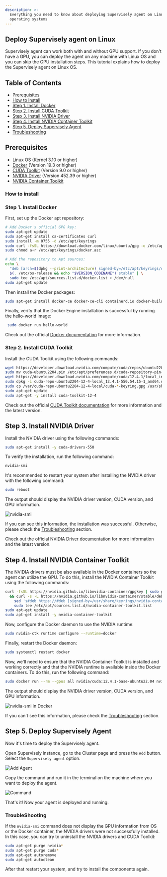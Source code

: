 ```yaml
---
description: >-
  Everything you need to know about deploying Supervisely agent on Linux based
  operating systems
---
```


## Deploy Supervisely agent on Linux

Supervisely agent can work both with and without GPU support. If you don't have a GPU, you can deploy the agent on any machine with Linux OS and you can skip the GPU installation steps.
This tutorial explains how to deploy the Supervisely agent on Linux OS. 

## Table of Contents

* [Prerequisites](gpu-agent-linux-installation.md#prerequisites)
* [How to install](gpu-agent-linux-installation.md#how-to-install)
* [Step 1. Install Docker](gpu-agent-linux-installation.md#step-1-install-docker)
* [Step 2. Install CUDA Toolkit](gpu-agent-linux-installation.md#step-2-install-cuda-toolkit)
* [Step 3. Install NVIDIA Driver](gpu-agent-linux-installation.md#step-3-install-nvidia-driver)
* [Step 4. Install NVIDIA Container Toolkit](gpu-agent-linux-installation.md#step-4-install-nvidia-container-toolkit)
* [Step 5. Deploy Supervisely Agent](gpu-agent-linux-installation.md#step-5-deploy-supervisely-agent)
* [Troubleshooting](gpu-agent-linux-installation.md#troubleshooting)

## Prerequisites

* Linux OS (Kernel 3.10 or higher)
* [Docker](https://docs.docker.com/engine/install/ubuntu/) (Version 19.3 or higher)
* [CUDA Toolkit](https://developer.nvidia.com/cuda-downloads) (Version 9.0 or higher)
* [NVIDIA Driver](https://developer.nvidia.com/cuda-downloads) (Version 452.39 or higher)
* [NVIDIA Container Toolkit](https://docs.nvidia.com/datacenter/cloud-native/container-toolkit/latest/install-guide.html)

### How to install

### Step 1. Install Docker

First, set up the Docker apt repository:

```bash
# Add Docker's official GPG key:
sudo apt-get update
sudo apt-get install ca-certificates curl
sudo install -m 0755 -d /etc/apt/keyrings
sudo curl -fsSL https://download.docker.com/linux/ubuntu/gpg -o /etc/apt/keyrings/docker.asc
sudo chmod a+r /etc/apt/keyrings/docker.asc

# Add the repository to Apt sources:
echo \
  "deb [arch=$(dpkg --print-architecture) signed-by=/etc/apt/keyrings/docker.asc] https://download.docker.com/linux/ubuntu \
  $(. /etc/os-release && echo "$VERSION_CODENAME") stable" | \
  sudo tee /etc/apt/sources.list.d/docker.list > /dev/null
sudo apt-get update
```

Then install the Docker packages:

```bash
sudo apt-get install docker-ce docker-ce-cli containerd.io docker-buildx-plugin docker-compose-plugin
```

Finally, verify that the Docker Engine installation is successful by running the hello-world image:

```bash
 sudo docker run hello-world
```

Check out the official [Docker documentation](https://docs.docker.com/engine/install/ubuntu/) for more information.

### Step 2. Install CUDA Toolkit

Install the CUDA Toolkit using the following commands:

```bash
wget https://developer.download.nvidia.com/compute/cuda/repos/ubuntu2204/x86_64/cuda-ubuntu2204.pin
sudo mv cuda-ubuntu2204.pin /etc/apt/preferences.d/cuda-repository-pin-600
wget https://developer.download.nvidia.com/compute/cuda/12.4.1/local_installers/cuda-repo-ubuntu2204-12-4-local_12.4.1-550.54.15-1_amd64.deb
sudo dpkg -i cuda-repo-ubuntu2204-12-4-local_12.4.1-550.54.15-1_amd64.deb
sudo cp /var/cuda-repo-ubuntu2204-12-4-local/cuda-*-keyring.gpg /usr/share/keyrings/
sudo apt-get update
sudo apt-get -y install cuda-toolkit-12-4
```

Check out the official [CUDA Toolkit documentation](https://developer.nvidia.com/cuda-downloads) for more information and the latest version.


## Step 3. Install NVIDIA Driver

Install the NVIDIA driver using the following commands:

```bash
sudo apt-get install -y cuda-drivers-550
```

To verify the installation, run the following command:

```bash
nvidia-smi
```
It's recommended to restart your system after installing the NVIDIA driver with the following command:

```bash
sudo reboot
```

The output should display the NVIDIA driver version, CUDA version, and GPU information.
<script src="https://asciinema.org/a/660402.js" id="asciicast-660402" async="true"></script>

![nvidia-smi](https://private-user-images.githubusercontent.com/118521851/332473556-0816dc4f-8ac7-4a80-b4c0-09652a7f21d9.png?jwt=eyJhbGciOiJIUzI1NiIsInR5cCI6IkpXVCJ9.eyJpc3MiOiJnaXRodWIuY29tIiwiYXVkIjoicmF3LmdpdGh1YnVzZXJjb250ZW50LmNvbSIsImtleSI6ImtleTUiLCJleHAiOjE3MTYzMDM0MjIsIm5iZiI6MTcxNjMwMzEyMiwicGF0aCI6Ii8xMTg1MjE4NTEvMzMyNDczNTU2LTA4MTZkYzRmLThhYzctNGE4MC1iNGMwLTA5NjUyYTdmMjFkOS5wbmc_WC1BbXotQWxnb3JpdGhtPUFXUzQtSE1BQy1TSEEyNTYmWC1BbXotQ3JlZGVudGlhbD1BS0lBVkNPRFlMU0E1M1BRSzRaQSUyRjIwMjQwNTIxJTJGdXMtZWFzdC0xJTJGczMlMkZhd3M0X3JlcXVlc3QmWC1BbXotRGF0ZT0yMDI0MDUyMVQxNDUyMDJaJlgtQW16LUV4cGlyZXM9MzAwJlgtQW16LVNpZ25hdHVyZT03NjJhYzYxNWE5YzU3ODZjMWI3NGI2ZmY4YTIwOGY3ZWNiYzU5ODI4YThmZTZlOWMxNWM4OWI3NmMyY2RjMzI0JlgtQW16LVNpZ25lZEhlYWRlcnM9aG9zdCZhY3Rvcl9pZD0wJmtleV9pZD0wJnJlcG9faWQ9MCJ9.bYm1csjILpe--HSfENVBwrGpy6WlsmmM5QoAMRCYPEU)

If you can see this information, the installation was successful. Otherwise, please check the [Troubleshooting](gpu-agent-linux-installation.md#troubleshooting) section.

Check out the official [NVIDIA Driver documentation](https://developer.nvidia.com/cuda-downloads) for more information and the latest version.


## Step 4. Install NVIDIA Container Toolkit
The NVIDIA drivers must be also available in the Docker containers so the agent can utilize the GPU. To do this, install the NVIDIA Container Toolkit using the following commands:

```bash
curl -fsSL https://nvidia.github.io/libnvidia-container/gpgkey | sudo gpg --dearmor -o /usr/share/keyrings/nvidia-container-toolkit-keyring.gpg \
  && curl -s -L https://nvidia.github.io/libnvidia-container/stable/deb/nvidia-container-toolkit.list | \
    sed 's#deb https://#deb [signed-by=/usr/share/keyrings/nvidia-container-toolkit-keyring.gpg] https://#g' | \
    sudo tee /etc/apt/sources.list.d/nvidia-container-toolkit.list
sudo apt-get update
sudo apt-get install -y nvidia-container-toolkit
```

Now, configure the Docker daemon to use the NVIDIA runtime:

```bash
sudo nvidia-ctk runtime configure --runtime=docker
```

Finally, restart the Docker daemon:

```bash
sudo systemctl restart docker
```

Now, we'll need to ensure that the NVIDIA Container Toolkit is installed and working correctly and that the NVIDIA runtime is available inside the Docker containers. To do this, run the following command:

```bash
sudo docker run --rm --gpus all nvidia/cuda:12.4.1-base-ubuntu22.04 nvidia-smi
```

The output should display the NVIDIA driver version, CUDA version, and GPU information.
  
![nvidia-smi in Docker](https://private-user-images.githubusercontent.com/118521851/332474353-d117b3f3-2d59-4fa7-a735-37edc8f49804.png?jwt=eyJhbGciOiJIUzI1NiIsInR5cCI6IkpXVCJ9.eyJpc3MiOiJnaXRodWIuY29tIiwiYXVkIjoicmF3LmdpdGh1YnVzZXJjb250ZW50LmNvbSIsImtleSI6ImtleTUiLCJleHAiOjE3MTYzMDM1NTYsIm5iZiI6MTcxNjMwMzI1NiwicGF0aCI6Ii8xMTg1MjE4NTEvMzMyNDc0MzUzLWQxMTdiM2YzLTJkNTktNGZhNy1hNzM1LTM3ZWRjOGY0OTgwNC5wbmc_WC1BbXotQWxnb3JpdGhtPUFXUzQtSE1BQy1TSEEyNTYmWC1BbXotQ3JlZGVudGlhbD1BS0lBVkNPRFlMU0E1M1BRSzRaQSUyRjIwMjQwNTIxJTJGdXMtZWFzdC0xJTJGczMlMkZhd3M0X3JlcXVlc3QmWC1BbXotRGF0ZT0yMDI0MDUyMVQxNDU0MTZaJlgtQW16LUV4cGlyZXM9MzAwJlgtQW16LVNpZ25hdHVyZT1iNTQxNjhmZmQxZDAzYjlkZjdmZTU2ZDE5YjBmYmFhYWFhNDgwOTM5ODEzZTE5MzUzNDNlZGRiODBiZjljNWZiJlgtQW16LVNpZ25lZEhlYWRlcnM9aG9zdCZhY3Rvcl9pZD0wJmtleV9pZD0wJnJlcG9faWQ9MCJ9.kvvD-cFaSGSXeTeLBwqvqBNdJ4R9z4rskWQHyyhRy_U)

If you can't see this information, please check the [Troubleshooting](gpu-agent-linux-installation.md#troubleshooting) section.

## Step 5. Deploy Supervisely Agent

Now it's time to deploy the Supervisely agent.

Open Supervisely instance, go to the Cluster page and press the `Add` button. Select the `Supervisely agent` option.

![Add Agent](https://private-user-images.githubusercontent.com/118521851/332465309-4b9942ba-8a5c-4909-a6c1-c1a81defefe6.png?jwt=eyJhbGciOiJIUzI1NiIsInR5cCI6IkpXVCJ9.eyJpc3MiOiJnaXRodWIuY29tIiwiYXVkIjoicmF3LmdpdGh1YnVzZXJjb250ZW50LmNvbSIsImtleSI6ImtleTUiLCJleHAiOjE3MTYzMDU1OTEsIm5iZiI6MTcxNjMwNTI5MSwicGF0aCI6Ii8xMTg1MjE4NTEvMzMyNDY1MzA5LTRiOTk0MmJhLThhNWMtNDkwOS1hNmMxLWMxYTgxZGVmZWZlNi5wbmc_WC1BbXotQWxnb3JpdGhtPUFXUzQtSE1BQy1TSEEyNTYmWC1BbXotQ3JlZGVudGlhbD1BS0lBVkNPRFlMU0E1M1BRSzRaQSUyRjIwMjQwNTIxJTJGdXMtZWFzdC0xJTJGczMlMkZhd3M0X3JlcXVlc3QmWC1BbXotRGF0ZT0yMDI0MDUyMVQxNTI4MTFaJlgtQW16LUV4cGlyZXM9MzAwJlgtQW16LVNpZ25hdHVyZT1mMjU0MmU0YTY2Njc3NGFiZmE5YjZlZTYyZjJhYWI2MmVkNTc3NTcxY2ZmMGY3ZDE3YWEwMzc2NTAwMGQ1MmU3JlgtQW16LVNpZ25lZEhlYWRlcnM9aG9zdCZhY3Rvcl9pZD0wJmtleV9pZD0wJnJlcG9faWQ9MCJ9.znB1hEx0Cx2VNcrUz4wjclBpYpomBjjtxi3BZ-9YKCc)

Copy the command and run it in the terminal on the machine where you want to deploy the agent.

![Command](https://private-user-images.githubusercontent.com/118521851/332467151-b3206a8a-cae8-4930-9cb0-f0214ba04324.png?jwt=eyJhbGciOiJIUzI1NiIsInR5cCI6IkpXVCJ9.eyJpc3MiOiJnaXRodWIuY29tIiwiYXVkIjoicmF3LmdpdGh1YnVzZXJjb250ZW50LmNvbSIsImtleSI6ImtleTUiLCJleHAiOjE3MTYzMDIzOTUsIm5iZiI6MTcxNjMwMjA5NSwicGF0aCI6Ii8xMTg1MjE4NTEvMzMyNDY3MTUxLWIzMjA2YThhLWNhZTgtNDkzMC05Y2IwLWYwMjE0YmEwNDMyNC5wbmc_WC1BbXotQWxnb3JpdGhtPUFXUzQtSE1BQy1TSEEyNTYmWC1BbXotQ3JlZGVudGlhbD1BS0lBVkNPRFlMU0E1M1BRSzRaQSUyRjIwMjQwNTIxJTJGdXMtZWFzdC0xJTJGczMlMkZhd3M0X3JlcXVlc3QmWC1BbXotRGF0ZT0yMDI0MDUyMVQxNDM0NTVaJlgtQW16LUV4cGlyZXM9MzAwJlgtQW16LVNpZ25hdHVyZT1hYzFhMmY0Nzk3ZDFhODRhNGMxMjY3Yzg1MmE4ODYyNjkzOWY4OGJlNGE4YmRkOTc0ZWMzZDM1MWE4ZGY4MjI1JlgtQW16LVNpZ25lZEhlYWRlcnM9aG9zdCZhY3Rvcl9pZD0wJmtleV9pZD0wJnJlcG9faWQ9MCJ9.WZG9XEHSFNMvtBNuXdI-CBT0OiRerEQhxpY50l6G21E)

That's it! Now your agent is deployed and running.

### TroubleShooting

If the `nvidia-smi` command does not display the GPU information from OS or the Docker container, the NVIDIA drivers were not successfully installed.
In this case, you can try to uninstall the NVIDIA drivers and CUDA Toolkit:

```bash
sudo apt-get purge nvidia*
sudo apt-get purge cuda*
sudo apt-get autoremove
sudo apt-get autoclean
```

After that restart your system, and try to install the components again.


